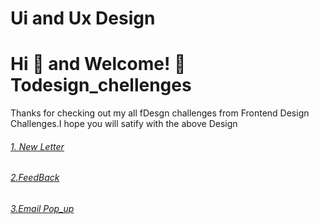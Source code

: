 # Ui and Ux Design

# Hi 👋 and Welcome! 🙏 Todesign_chellenges

Thanks for checking out my all fDesgn challenges
from Frontend Design Challenges.I hope you will satify with the above Design

 <h6><a href="https://www.figma.com/proto/Qn6JE2DqXzMF0YNz5CJs7P/Untitled?node-id=0%3A1&scaling=min-zoom&page-id=0%3A1">1. New Letter</a></h6>
 <h6><a href="https://www.figma.com/proto/umsgO2A4RCvRGYQTogPDFB/Untitled?node-id=2%3A4&scaling=min-zoom&page-id=0%3A1&starting-point-node-id=2%3A4">2.FeedBack</a></h6>
 <h6><a href="https://www.figma.com/proto/CEop31ypzmI7MjXMosCD2e/Untitled?node-id=2%3A4&scaling=scale-down&page-id=0%3A1">3.Email Pop_up</a></h6>
